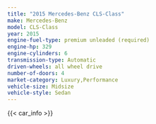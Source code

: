 ```yaml
---
title: "2015 Mercedes-Benz CLS-Class"
make: Mercedes-Benz
model: CLS-Class
year: 2015
engine-fuel-type: premium unleaded (required)
engine-hp: 329
engine-cylinders: 6
transmission-type: Automatic
driven-wheels: all wheel drive
number-of-doors: 4
market-category: Luxury,Performance
vehicle-size: Midsize
vehicle-style: Sedan
---
```


{{< car_info >}}
